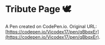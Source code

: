 # Tribute Page 🕊

A Pen created on CodePen.io. Original URL: [https://codepen.io/Vicodex17/pen/qBbqxEr](https://codepen.io/Vicodex17/pen/qBbqxEr).


